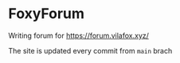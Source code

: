 # FoxyForum
Writing forum for https://forum.vilafox.xyz/

The site is updated every commit from `main` brach
